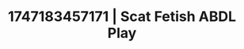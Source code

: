 ---
categories:
- Bukkake
- Gangbang fantasy
- Erotic adventure
- Sneaker fetish
- Hair pulling
image: /assets/images/1747183457171.jpg
layout: post
seo:
  description: Featured content with sensual ABDL Play, Scat Fetish. HD images available.
  keywords: ABDL Play, Scat Fetish
  og_image: /assets/images/1747183457171.jpg
  schema_type: VisualArtwork
tags:
- ABDL Play
- '#1747183457171'
- Scat Fetish
title: 1747183457171 | Scat Fetish ABDL Play
---